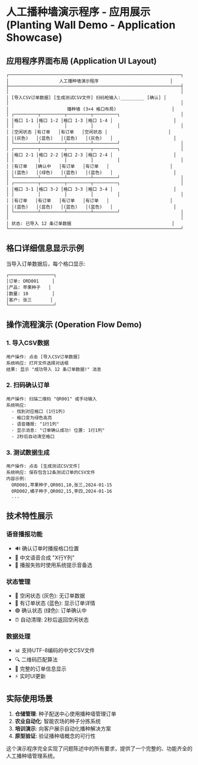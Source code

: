# 人工播种墙演示程序 - 应用展示 (Planting Wall Demo - Application Showcase)

## 应用程序界面布局 (Application UI Layout)

```
┌─────────────────────────────────────────────────────────────────┐
│                   人工播种墙演示程序                           │
├─────────────────────────────────────────────────────────────────┤
│                                                                 │
│ [导入CSV订单数据] [生成测试CSV文件] 扫码枪输入:_________ [确认] │
│                                                                 │
│                      播种墙 (3×4 格口布局)                     │
│ ┌─────────┬─────────┬─────────┬─────────┐                       │
│ │格口 1-1 │格口 1-2 │格口 1-3 │格口 1-4 │                       │
│ │         │         │         │         │                       │
│ │空闲状态 │有订单   │有订单   │空闲状态 │                       │
│ │(灰色)   │(蓝色)   │(蓝色)   │(灰色)   │                       │
│ └─────────┴─────────┴─────────┴─────────┘                       │
│ ┌─────────┬─────────┬─────────┬─────────┐                       │
│ │格口 2-1 │格口 2-2 │格口 2-3 │格口 2-4 │                       │
│ │         │         │         │         │                       │
│ │有订单   │确认中   │有订单   │有订单   │                       │
│ │(蓝色)   │(绿色)   │(蓝色)   │(蓝色)   │                       │
│ └─────────┴─────────┴─────────┴─────────┘                       │
│ ┌─────────┬─────────┬─────────┬─────────┐                       │
│ │格口 3-1 │格口 3-2 │格口 3-3 │格口 3-4 │                       │
│ │         │         │         │         │                       │
│ │有订单   │有订单   │有订单   │有订单   │                       │
│ │(蓝色)   │(蓝色)   │(蓝色)   │(蓝色)   │                       │
│ └─────────┴─────────┴─────────┴─────────┘                       │
│                                                                 │
│ 状态: 已导入 12 条订单数据                                      │
└─────────────────────────────────────────────────────────────────┘
```

## 格口详细信息显示示例

当导入订单数据后，每个格口显示:

```
┌─────────────────┐
│订单: ORD001     │
│产品: 苹果种子   │
│数量: 10         │
│客户: 张三       │
└─────────────────┘
```

## 操作流程演示 (Operation Flow Demo)

### 1. 导入CSV数据
```
用户操作: 点击 [导入CSV订单数据]
系统响应: 打开文件选择对话框
结果: 显示 "成功导入 12 条订单数据!" 消息
```

### 2. 扫码确认订单
```
用户操作: 扫描二维码 "QR001" 或手动输入
系统响应: 
  - 找到对应格口 (1行1列)
  - 格口变为绿色高亮
  - 语音播报: "1行1列"
  - 显示消息: "订单确认成功! 位置: 1行1列"
  - 2秒后自动清空格口
```

### 3. 测试数据生成
```
用户操作: 点击 [生成测试CSV文件]
系统响应: 保存包含12条测试订单的CSV文件
内容示例:
  ORD001,苹果种子,QR001,10,张三,2024-01-15
  ORD002,橘子种子,QR002,15,李四,2024-01-16
  ...
```

## 技术特性展示

### 语音播报功能
- 🔊 确认订单时播报格口位置
- 🎯 中文语音合成 "X行Y列"
- 🔄 播报失败时使用系统提示音备选

### 状态管理
- 🔘 空闲状态 (灰色): 无订单数据
- 🔵 有订单状态 (蓝色): 显示订单详情
- 🟢 确认状态 (绿色): 订单确认中
- ⏰ 自动清理: 2秒后返回空闲状态

### 数据处理
- 📊 支持UTF-8编码的中文CSV文件
- 🔍 二维码匹配算法
- 📝 完整的订单信息显示
- ⚡ 实时UI更新

## 实际使用场景

1. **仓储管理**: 种子配送中心使用播种墙管理订单
2. **农业自动化**: 智能农场的种子分拣系统
3. **培训演示**: 向客户展示自动化播种解决方案
4. **原型验证**: 验证播种墙概念的可行性

这个演示程序完全实现了问题陈述中的所有要求，提供了一个完整的、功能齐全的人工播种墙管理系统。